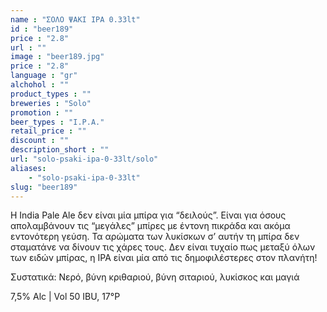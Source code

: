 ```yaml
---
name : "ΣΟΛΟ ΨΑΚΙ IPA 0.33lt"
id : "beer189"
price : "2.8"
url : ""
image : "beer189.jpg"
price : "2.8"
language : "gr"
alchohol : ""
product_types : ""
breweries : "Solo"
promotion : ""
beer_types : "I.P.A."
retail_price : ""
discount : ""
description_short : ""
url: "solo-psaki-ipa-0-33lt/solo"
aliases: 
    - "solo-psaki-ipa-0-33lt"
slug: "beer189"
---
```


Η India Pale Ale δεν είναι μία μπίρα για “δειλούς”. Είναι για όσους απολαμβάνουν τις “μεγάλες” μπίρες με έντονη πικράδα και ακόμα εντονότερη γεύση. Τα αρώματα των λυκίσκων σ’ αυτήν τη μπίρα δεν σταματάνε να δίνουν τις χάρες τους. Δεν είναι τυχαίο πως μεταξύ όλων των ειδών μπίρας, η IPA είναι μία από τις δημοφιλέστερες στον πλανήτη!

Συστατικά: Νερό, βύνη κριθαριού, βύνη σιταριού, λυκίσκος και μαγιά

7,5% Alc | Vol 50 IBU, 17°P
